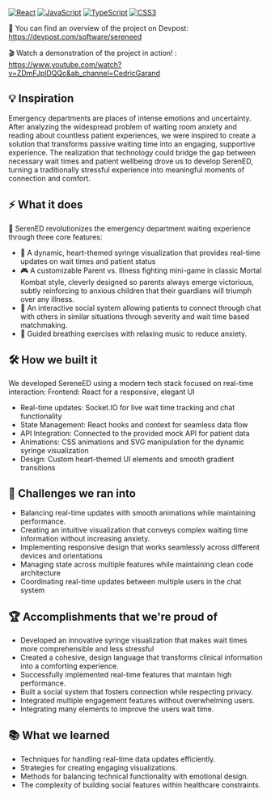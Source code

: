 [![React](https://img.shields.io/badge/React-18.0+-61DAFB?logo=react&logoColor=white)](https://reactjs.org/)
[![JavaScript](https://img.shields.io/badge/JavaScript-ES6+-F7DF1E?logo=javascript&logoColor=black)](https://www.javascript.com/)
[![TypeScript](https://img.shields.io/badge/TypeScript-4.0+-3178C6?logo=typescript&logoColor=white)](https://www.typescriptlang.org/)
[![CSS3](https://img.shields.io/badge/CSS3-1572B6?logo=css3&logoColor=white)](https://www.w3.org/Style/CSS/)

🔗 You can find an overview of the project on Devpost: https://devpost.com/software/sereneed

🎬 Watch a demonstration of the project in action! : https://www.youtube.com/watch?v=ZDmFJplDQQc&ab_channel=CedricGarand

## 💡 Inspiration
Emergency departments are places of intense emotions and uncertainty. After analyzing the widespread problem of waiting room anxiety and reading about countless patient experiences, we were inspired to create a solution that transforms passive waiting time into an engaging, supportive experience. The realization that technology could bridge the gap between necessary wait times and patient wellbeing drove us to develop SerenED, turning a traditionally stressful experience into meaningful moments of connection and comfort.
## ⚡ What it does
🧠 SerenED revolutionizes the emergency department waiting experience through three core features:

- 💉 A dynamic, heart-themed syringe visualization that provides real-time updates on wait times and patient status
- 🎮 A customizable Parent vs. Illness fighting mini-game in classic Mortal Kombat style, cleverly designed so parents always emerge victorious, subtly reinforcing to anxious children that their guardians will triumph over any illness.
- 💬 An interactive social system allowing patients to connect through chat with others in similar situations through severity and wait time based matchmaking.
- 🧘 Guided breathing exercises with relaxing music to reduce anxiety.

## 🛠️ How we built it
We developed SereneED using a modern tech stack focused on real-time interaction:
Frontend: React for a responsive, elegant UI
- Real-time updates: Socket.IO for live wait time tracking and chat functionality
- State Management: React hooks and context for seamless data flow
- API Integration: Connected to the provided mock API for patient data
- Animations: CSS animations and SVG manipulation for the dynamic syringe visualization
- Design: Custom heart-themed UI elements and smooth gradient transitions

## 🧗 Challenges we ran into
- Balancing real-time updates with smooth animations while maintaining performance.
- Creating an intuitive visualization that conveys complex waiting time information without increasing anxiety.
- Implementing responsive design that works seamlessly across different devices and orientations
- Managing state across multiple features while maintaining clean code architecture
- Coordinating real-time updates between multiple users in the chat system

## 🏆 Accomplishments that we're proud of
- Developed an innovative syringe visualization that makes wait times more comprehensible and less stressful
- Created a cohesive, design language that transforms clinical information into a comforting experience.
- Successfully implemented real-time features that maintain high performance.
- Built a social system that fosters connection while respecting privacy.
- Integrated multiple engagement features without overwhelming users.
- Integrating many elements to improve the users wait time.

## 📚 What we learned
- Techniques for handling real-time data updates efficiently.
- Strategies for creating engaging visualizations.
- Methods for balancing technical functionality with emotional design.
- The complexity of building social features within healthcare constraints.
